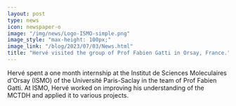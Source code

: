 ```yaml
---
layout: post
type: news
icon: newspaper-o
image: "/img/news/Logo-ISMO-simple.png" 
image_style: "max-height: 100px;"
image_link: "/blog/2023/07/03/News.html"
title: "Hervé visited the group of Prof Fabien Gatti in Orsay, France."
---
```


Hervé spent a one month internship at the Institut de Sciences Moleculaires d'Orsay (ISMO) of the Université Paris-Saclay in the team of Prof Fabien Gatti.
At ISMO, Hervé worked on improving his understanding of the MCTDH and applied it to various projects.

